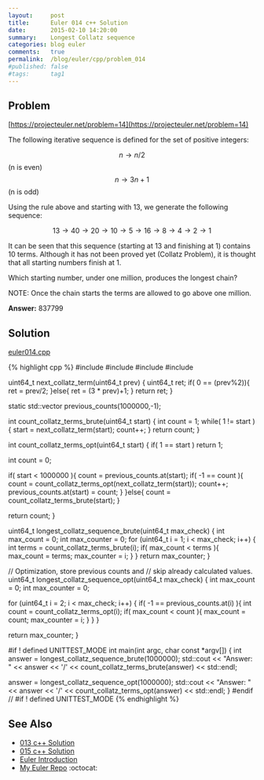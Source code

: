 ```yaml
---
layout:     post
title:      Euler 014 c++ Solution
date:       2015-02-10 14:20:00
summary:    Longest Collatz sequence
categories: blog euler
comments:   true
permalink:  /blog/euler/cpp/problem_014
#published: false
#tags:      tag1
---
```


## Problem

[https://projecteuler.net/problem=14](https://projecteuler.net/problem=14)

The following iterative sequence is defined for the set of positive integers:

$$n → n/2 $$ (n is even)
$$n → 3n + 1 $$ (n is odd)

Using the rule above and starting with 13, we generate the following sequence:

$$13 → 40 → 20 → 10 → 5 → 16 → 8 → 4 → 2 → 1$$

It can be seen that this sequence (starting at 13 and finishing at 1) contains 10 terms. Although it has not been proved yet (Collatz Problem), it is thought that all starting numbers finish at 1.

Which starting number, under one million, produces the longest chain?

NOTE: Once the chain starts the terms are allowed to go above one million.

**Answer:** 837799

## Solution

[euler014.cpp](https://github.com/tvarley/euler/blob/master/cpp/src/euler014.cpp)

{% highlight cpp %}
#include <iostream>
#include <vector>
#include <cmath>
#include <cstdint>

uint64_t next_collatz_term(uint64_t prev)
{
  uint64_t ret;
  if( 0 == (prev%2)){
    ret = prev/2;
  }else{
    ret = (3 * prev)+1;
  }
  return ret;
}

static std::vector<int> previous_counts(1000000,-1);

int count_collatz_terms_brute(uint64_t start)
{
  int count = 1;
  while( 1 != start ){
    start = next_collatz_term(start);
    count++;
  }
  return count;
}

int count_collatz_terms_opt(uint64_t start)
{
  if( 1 == start ) return 1;

  int count = 0;

  if( start < 1000000 ){
    count = previous_counts.at(start);
    if( -1 == count ){
      count = count_collatz_terms_opt(next_collatz_term(start));
      count++;
      previous_counts.at(start) = count;
    }
  }else{
    count = count_collatz_terms_brute(start);
  }

  return count;
}

uint64_t longest_collatz_sequence_brute(uint64_t max_check)
{
  int max_count = 0;
  int max_counter = 0;
  for (uint64_t i = 1; i < max_check; i++) {
      int terms = count_collatz_terms_brute(i);
      if( max_count < terms ){
        max_count = terms;
        max_counter = i;
      }
  }
  return max_counter;
}

// Optimization, store previous counts and
// skip already calculated values.
uint64_t longest_collatz_sequence_opt(uint64_t max_check)
{
  int max_count = 0;
  int max_counter = 0;

  for (uint64_t i = 2; i < max_check; i++) {
    if( -1 == previous_counts.at(i) ){
      int count = count_collatz_terms_opt(i);
      if( max_count < count ){
        max_count = count;
        max_counter = i;
      }
    }
  }

  return max_counter;
}

#if ! defined UNITTEST_MODE
int main(int argc, char const *argv[])
{
  int answer = longest_collatz_sequence_brute(1000000);
  std::cout << "Answer: " << answer
                          << '/' << count_collatz_terms_brute(answer)
                          << std::endl;

  answer = longest_collatz_sequence_opt(1000000);
  std::cout << "Answer: " << answer
                          << '/' << count_collatz_terms_opt(answer)
                          << std::endl;
}
#endif // #if ! defined UNITTEST_MODE
{% endhighlight %}

## See Also
* [013 c++ Solution]({{site.baseurl}}/blog/euler/cpp/problem_013)
* [015 c++ Solution]({{site.baseurl}}/blog/euler/cpp/problem_015)
* [Euler Introduction]({{site.baseurl}}/blog/euler/introduction)
* [My Euler Repo](https://github.com/tvarley/euler) :octocat:
